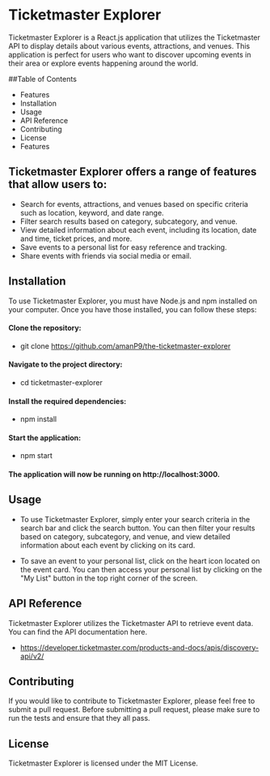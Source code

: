 # Ticketmaster Explorer

Ticketmaster Explorer is a React.js application that utilizes the Ticketmaster API to display details about various events, attractions, and venues. This application is perfect for users who want to discover upcoming events in their area or explore events happening around the world.

##Table of Contents

- Features
- Installation
- Usage
- API Reference
- Contributing
- License
- Features

## Ticketmaster Explorer offers a range of features that allow users to:

- Search for events, attractions, and venues based on specific criteria such as location, keyword, and date range.
- Filter search results based on category, subcategory, and venue.
- View detailed information about each event, including its location, date and time, ticket prices, and more.
- Save events to a personal list for easy reference and tracking.
- Share events with friends via social media or email.

## Installation

To use Ticketmaster Explorer, you must have Node.js and npm installed on your computer. Once you have those installed, you can follow these steps:

#### Clone the repository:

- git clone https://github.com/amanP9/the-ticketmaster-explorer

#### Navigate to the project directory:

- cd ticketmaster-explorer

#### Install the required dependencies:

- npm install

#### Start the application:

- npm start

#### The application will now be running on http://localhost:3000.

## Usage

- To use Ticketmaster Explorer, simply enter your search criteria in the search bar and click the search button. You can then filter your results based on category, subcategory, and venue, and view detailed information about each event by clicking on its card.

- To save an event to your personal list, click on the heart icon located on the event card. You can then access your personal list by clicking on the "My List" button in the top right corner of the screen.

## API Reference

Ticketmaster Explorer utilizes the Ticketmaster API to retrieve event data. You can find the API documentation here.

- https://developer.ticketmaster.com/products-and-docs/apis/discovery-api/v2/

## Contributing

If you would like to contribute to Ticketmaster Explorer, please feel free to submit a pull request. Before submitting a pull request, please make sure to run the tests and ensure that they all pass.

## License

Ticketmaster Explorer is licensed under the MIT License.
